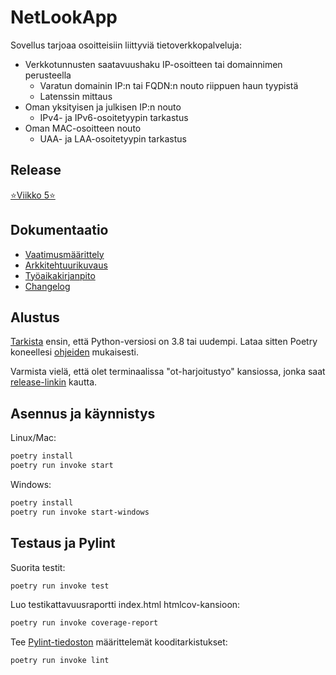 # NetLookApp

Sovellus tarjoaa osoitteisiin liittyviä tietoverkkopalveluja:

- Verkkotunnusten saatavuushaku IP-osoitteen tai domainnimen perusteella
  - Varatun domainin IP:n tai FQDN:n nouto riippuen haun tyypistä
  - Latenssin mittaus
- Oman yksityisen ja julkisen IP:n nouto
  - IPv4- ja IPv6-osoitetyypin tarkastus
- Oman MAC-osoitteen nouto
  - UAA- ja LAA-osoitetyypin tarkastus

## Release

[⭐Viikko 5⭐](https://github.com/weverhall/ot-harjoitustyo/releases/tag/viikko5)

## Dokumentaatio

- [Vaatimusmäärittely](./dokumentaatio/vaatimusmaarittely.md)
- [Arkkitehtuurikuvaus](./dokumentaatio/arkkitehtuuri.md)
- [Työaikakirjanpito](./dokumentaatio/tuntikirjanpito.md)
- [Changelog](./dokumentaatio/changelog.md)

## Alustus

[Tarkista](https://wiki.python.org/moin/BeginnersGuide/Download) ensin, että Python-versiosi on 3.8 tai uudempi. Lataa sitten Poetry koneellesi [ohjeiden](https://python-poetry.org/docs/#installation) mukaisesti.

Varmista vielä, että olet terminaalissa "ot-harjoitustyo" kansiossa, jonka saat [release-linkin](https://github.com/weverhall/ot-harjoitustyo/releases/tag/viikko5) kautta.

## Asennus ja käynnistys

Linux/Mac:

```bash
poetry install
poetry run invoke start
```

Windows:

```bash
poetry install
poetry run invoke start-windows
```

## Testaus ja Pylint

Suorita testit:

```bash
poetry run invoke test
```

Luo testikattavuusraportti index.html htmlcov-kansioon:

```bash
poetry run invoke coverage-report
```

Tee [Pylint-tiedoston](./.pylintrc) määrittelemät kooditarkistukset:

```bash
poetry run invoke lint
```
